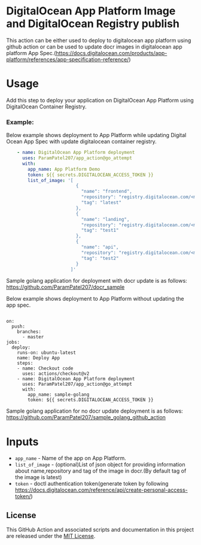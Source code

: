 # DigitalOcean App Platform Image and DigitalOcean Registry publish
This action can be either used to deploy to digitalocean app platform using github action or can be used to update docr images in digitalocean app platform App Spec.(https://docs.digitalocean.com/products/app-platform/references/app-specification-reference/)
# Usage
Add this step to deploy your application on DigitalOcean App Platform using DigitalOcean Container Registry.

### Example:

Below example shows deployment to App Platform while updating Digital Ocean App Spec with update digitalocean container registry.
```yaml
    - name: DigitalOcean App Platform deployment
      uses: ParamPatel207/app_action@go_attempt
      with:
        app_name: App Platform Demo
        token: ${{ secrets.DIGITALOCEAN_ACCESS_TOKEN }}
        list_of_image: '[
                          {
                            "name": "frontend",
                            "repository": "registry.digitalocean.com/<my-registry>/<my-image>",
                            "tag": "latest"
                          },
                          {
                            "name": "landing",
                            "repository": "registry.digitalocean.com/<my-registry>/<my-image>",
                            "tag": "test1"
                          },
                          {
                            "name": "api",
                            "repository": "registry.digitalocean.com/<my-registry>/<my-image>",
                            "tag": "test2"
                          }
                        ]'
```
Sample golang application for deployment with docr update is as follows: https://github.com/ParamPatel207/docr_sample



Below example shows deployment to App Platform without updating the app spec.
```

on:
  push:
    branches:
      - master
jobs:
  deploy:
    runs-on: ubuntu-latest
    name: Deploy App
    steps:
    - name: Checkout code
      uses: actions/checkout@v2
    - name: DigitalOcean App Platform deployment
      uses: ParamPatel207/app_action@go_attempt
      with:
        app_name: sample-golang
        token: ${{ secrets.DIGITALOCEAN_ACCESS_TOKEN }}
```
Sample golang application for no docr update deployment is as follows: https://github.com/ParamPatel207/sample_golang_github_action
# Inputs
- `app_name` - Name of the app on App Platform.
- `list_of_image` - (optional)List of json object for providing information about name,repository and tag of the image in docr.(By default tag of the image is latest)
- `token` - doctl authentication token(generate token by following https://docs.digitalocean.com/reference/api/create-personal-access-token/)

## License

This GitHub Action and associated scripts and documentation in this project are released under the [MIT License](LICENSE).
